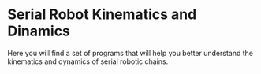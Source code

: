 # Serial Robot Kinematics and Dinamics

Here you will find a set of programs that will help you better understand the kinematics and dynamics of serial robotic chains.